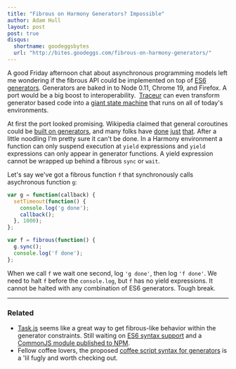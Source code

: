 ```yaml
---
title: "Fibrous on Harmony Generators? Impossible"
author: Adam Hull
layout: post
post: true
disqus:
  shortname: goodeggsbytes
  url: "http://bites.goodeggs.com/fibrous-on-harmony-generators/"
---
```


A good Friday afternoon chat about asynchronous programming models left me wondering if the fibrous API could be implemented on top of [ES6 generators][generators]. Generators are baked in to Node 0.11, Chrome 19, and Firefox.  A port would be a big boost to interoperability.  [Traceur][traceur] can even transform generator based code into a [giant state machine][state-machine] that runs on all of today's environments.

At first the port looked promising. Wikipedia claimed that general coroutines could be [built on generators][coroutines-on-generators], and many folks have [done][taskjs] [just][gist1] [that][gist2].  After a little noodling I'm pretty sure it can't be done.  In a Harmony environment a function can only suspend execution at `yield` expressions and `yield` expressions can only appear in generator functions. A yield expression cannot be wrapped up behind a fibrous `sync` or `wait`.

<!-- more -->

Let's say we've got a fibrous function `f` that synchronously calls asychronous function `g`:

``` js
var g = function(callback) {
  setTimeout(function() {
    console.log('g done');
    callback();
  }, 1000);
};

var f = fibrous(function() {
  g.sync();
  console.log('f done');
};
```

When we call `f` we wait one second, log `'g done'`, then log `'f done'`.  We need to halt `f` before the `console.log`, but `f` has no yield expressions.  It cannot be halted with any combination of ES6 generators.  Tough break.

---
### Related
+ [Task.js][taskjs] seems like a great way to get fibrous-like behavior within the generator constraints.  Still waiting on [ES6 syntax support](https://github.com/mozilla/task.js/issues/28) and a [CommonJS module published to NPM](https://github.com/mozilla/task.js/issues/17).
+ Fellow coffee lovers, the proposed [coffee script syntax for generators](https://github.com/jashkenas/coffee-script/pull/3078) is a 'lil fugly and worth checking out.

[fibrous]: https://github.com/goodeggs/fibrous
[generators]: http://wiki.ecmascript.org/doku.php?id=harmony:generators
[traceur]: https://github.com/google/traceur-compiler
[taskjs]: http://taskjs.org/
[gist1]: https://gist.github.com/creationix/5762837
[gist2]: https://gist.github.com/Benvie/5667557
[coroutines-on-generators]: http://en.wikipedia.org/wiki/Coroutine#Comparison_with_generators
[state-machine]: http://traceur-compiler.googlecode.com/git/demo/repl.html#function*%20test%20()%20%7B%0A%20%20yield%201%3B%0A%20%20var%20a%20%3D%20yield%202%3B%0A%20%20try%20%7B%0A%20%20%20%20yield%20a%3B%0A%20%20%7D%20catch%20(e)%20%7B%0A%20%20%20%20yield%2099%3B%0A%20%20%7D%0A%20%20for(var%20i%20%3D0%3B%20i%20%3C%201%3B%20i%2B%2B)%20%7B%0A%20%20%20%20yield%20123%3B%0A%20%20%7D%0A%7D%0A%0Afunction%20normal()%20%7B%0A%20%20var%20a%20%3D%20b%3B%0A%20%20return%20b%3B%0A%7D
